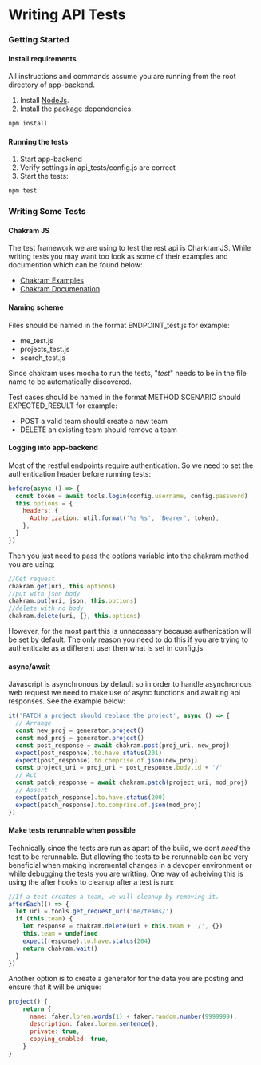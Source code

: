 # Writing API Tests

### Getting Started

#### Install requirements

All instructions and commands assume you are running from the root directory of app-backend.

1. Install [NodeJs](https://nodejs.org/en/).
2. Install the package dependencies:

```bash
npm install
```

#### Running the tests

1. Start app-backend
2. Verify settings in api_tests/config.js are correct
3. Start the tests:

```bash
npm test
```

### Writing Some Tests

#### Chakram JS

The test framework we are using to test the rest api is CharkramJS. While writing tests you may want too look as some of their examples and documention which can be found below:

* [Chakram Examples](http://dareid.github.io/chakram/example/spotify/)
* [Chakram Documenation](http://dareid.github.io/chakram/jsdoc/index.html)

#### Naming scheme

Files should be named in the format ENDPOINT_test.js for example:

* me_test.js
* projects_test.js
* search_test.js

Since chakram uses mocha to run the tests, "_test_" needs to be in the file name to be automatically discovered.

Test cases should be named in the format METHOD SCENARIO should EXPECTED_RESULT for example:

* POST a valid team should create a new team
* DELETE an existing team should remove a team

#### Logging into app-backend

Most of the restful endpoints require authentication. So we need to set the authentication header before running tests:

```javascript
before(async () => {
  const token = await tools.login(config.username, config.password)
  this.options = {
    headers: {
      Authorization: util.format('%s %s', 'Bearer', token),
    },
  }
})
```

Then you just need to pass the options variable into the chakram method you are using:

```javascript
//Get request
chakram.get(uri, this.options)
//put with json body
chakram.put(uri, json, this.options)
//delete with no body
chakram.delete(uri, {}, this.options)
```

However, for the most part this is unnecessary because authenication will be set by default. The only reason you need to do this if you are trying to authenticate as a different user then what is set in config.js

#### async/await

Javascript is asynchronous by default so in order to handle asynchronous web request we need to make use of async functions and awaiting api responses. See the example below:

```javascript
it('PATCH a project should replace the project', async () => {
  // Arrange
  const new_proj = generator.project()
  const mod_proj = generator.project()
  const post_response = await chakram.post(proj_uri, new_proj)
  expect(post_response).to.have.status(201)
  expect(post_response).to.comprise.of.json(new_proj)
  const project_uri = proj_uri + post_response.body.id + '/'
  // Act
  const patch_response = await chakram.patch(project_uri, mod_proj)
  // Assert
  expect(patch_response).to.have.status(200)
  expect(patch_response).to.comprise.of.json(mod_proj)
})
```

#### Make tests rerunnable when possible

Technically since the tests are run as apart of the build, we dont _need_ the test to be rerunnable. But allowing the tests to be rerunnable can be very beneficial when making incremental changes in a devoper environment or while debugging the tests you are writting. One way of acheiving this is using the after hooks to cleanup after a test is run:

```javascript
//If a test creates a team, we will cleanup by removing it.
afterEach(() => {
  let uri = tools.get_request_uri('me/teams/')
  if (this.team) {
    let response = chakram.delete(uri + this.team + '/', {})
    this.team = undefined
    expect(response).to.have.status(204)
    return chakram.wait()
  }
})
```

Another option is to create a generator for the data you are posting and ensure that it will be unique:

```javascript
project() {
    return {
      name: faker.lorem.words(1) + faker.random.number(9999999),
      description: faker.lorem.sentence(),
      private: true,
      copying_enabled: true,
    }
}
```
